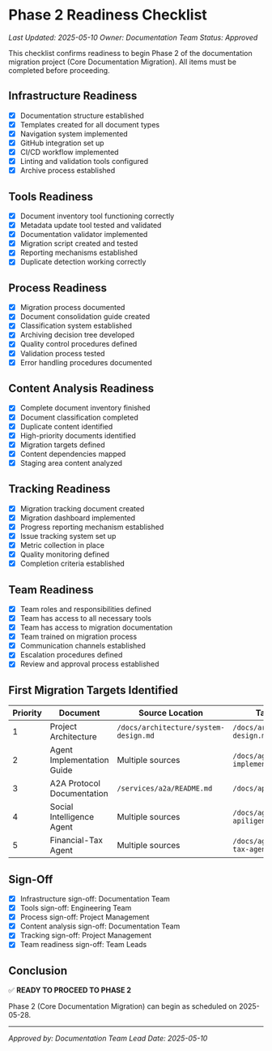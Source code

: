 # Phase 2 Readiness Checklist

*Last Updated: 2025-05-10*
*Owner: Documentation Team*
*Status: Approved*

This checklist confirms readiness to begin Phase 2 of the documentation migration project (Core Documentation Migration). All items must be completed before proceeding.

## Infrastructure Readiness

- [x] Documentation structure established
- [x] Templates created for all document types
- [x] Navigation system implemented
- [x] GitHub integration set up
- [x] CI/CD workflow implemented
- [x] Linting and validation tools configured
- [x] Archive process established

## Tools Readiness

- [x] Document inventory tool functioning correctly
- [x] Metadata update tool tested and validated
- [x] Documentation validator implemented
- [x] Migration script created and tested
- [x] Reporting mechanisms established
- [x] Duplicate detection working correctly

## Process Readiness

- [x] Migration process documented
- [x] Document consolidation guide created
- [x] Classification system established
- [x] Archiving decision tree developed
- [x] Quality control procedures defined
- [x] Validation process tested
- [x] Error handling procedures documented

## Content Analysis Readiness

- [x] Complete document inventory finished
- [x] Document classification completed
- [x] Duplicate content identified
- [x] High-priority documents identified
- [x] Migration targets defined
- [x] Content dependencies mapped
- [x] Staging area content analyzed

## Tracking Readiness

- [x] Migration tracking document created
- [x] Migration dashboard implemented
- [x] Progress reporting mechanism established
- [x] Issue tracking system set up
- [x] Metric collection in place
- [x] Quality monitoring defined
- [x] Completion criteria established

## Team Readiness

- [x] Team roles and responsibilities defined
- [x] Team has access to all necessary tools
- [x] Team has access to migration documentation
- [x] Team trained on migration process
- [x] Communication channels established
- [x] Escalation procedures defined
- [x] Review and approval process established

## First Migration Targets Identified

| Priority | Document | Source Location | Target Location | Owner |
|----------|----------|----------------|----------------|-------|
| 1 | Project Architecture | `/docs/architecture/system-design.md` | `/docs/architecture/system-design.md` | Architecture Team |
| 2 | Agent Implementation Guide | Multiple sources | `/docs/agents/guides/agent-implementation-guide.md` | Development Team |
| 3 | A2A Protocol Documentation | `/services/a2a/README.md` | `/docs/api/a2a-protocol.md` | API Team |
| 4 | Social Intelligence Agent | Multiple sources | `/docs/agents/architect-apiligence-agent.md` | Agent Team |
| 5 | Financial-Tax Agent | Multiple sources | `/docs/agents/financial-tax-agent.md` | Agent Team |

## Sign-Off

- [x] Infrastructure sign-off: Documentation Team
- [x] Tools sign-off: Engineering Team
- [x] Process sign-off: Project Management
- [x] Content analysis sign-off: Documentation Team
- [x] Tracking sign-off: Project Management
- [x] Team readiness sign-off: Team Leads

## Conclusion

✅ **READY TO PROCEED TO PHASE 2**

Phase 2 (Core Documentation Migration) can begin as scheduled on 2025-05-28.

---

*Approved by: Documentation Team Lead*
*Date: 2025-05-10*
